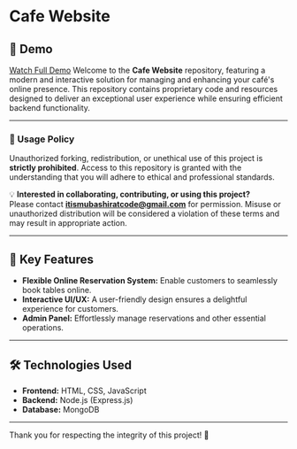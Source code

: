# Cafe Website  
## 🎥 Demo
[Watch Full Demo](https://www.loom.com/share/78bc1adf2fc442f490aa381acce52e9a)
Welcome to the **Cafe Website** repository, featuring a modern and interactive solution for managing and enhancing your café's online presence. This repository contains proprietary code and resources designed to deliver an exceptional user experience while ensuring efficient backend functionality.  

---

### 🚫 Usage Policy  
Unauthorized forking, redistribution, or unethical use of this project is **strictly prohibited**. Access to this repository is granted with the understanding that you will adhere to ethical and professional standards.  

💡 **Interested in collaborating, contributing, or using this project?**  
Please contact **[itismubashiratcode@gmail.com](mailto:itismubashiratcode@gmail.com)** for permission. Misuse or unauthorized distribution will be considered a violation of these terms and may result in appropriate action.  

---

## 🌟 Key Features  
- **Flexible Online Reservation System:** Enable customers to seamlessly book tables online.  
- **Interactive UI/UX:** A user-friendly design ensures a delightful experience for customers.  
- **Admin Panel:** Effortlessly manage reservations and other essential operations.  

---

## 🛠️ Technologies Used  
- **Frontend:** HTML, CSS, JavaScript  
- **Backend:** Node.js (Express.js)  
- **Database:** MongoDB  

---

Thank you for respecting the integrity of this project! 🚀

